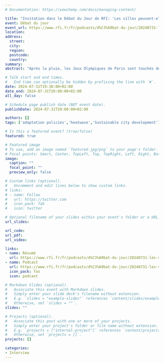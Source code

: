```yaml
---
# Documentation: https://wowchemy.com/docs/managing-content/

title: "Invitation dans le Débat du Jour de RFI: 'Les villes peuvent-elles s’adapter au changement climatique ?'"
event: Débat du jour
event_url: https://www.rfi.fr/fr/podcasts/d%C3%A9bat-du-jour/20240731-les-villes-peuvent-elles-s-adapter-au-changement-climatique
location:
address:
  street:
  city:
  region:
  postcode:
  country:
summary:
abstract: "Après la pluie, les Jeux Olympiques de Paris sont touchés depuis mardi par une vague de chaleur. La capitale française est loin d’être une exception : en Grèce, le thermomètre dépasse régulièrement les 40 degrés depuis le début du mois. Et que dire de la canicule meurtrière qui a touché l’Asie du Sud-Est au printemps. Face à cela, les villes se retrouvent en première ligne."

# Talk start and end times.
#   End time can optionally be hidden by prefixing the line with `#`.
date: 2024-07-31T19:30:00+02:00
date_end: 2024-07-31T20:00:00+02:00
all_day: false

# Schedule page publish date (NOT event date).
publishDate: 2024-07-31T20:00:00+02:00

authors: []
tags: ['adaptation policies','heatwave','Sustainable city development']

# Is this a featured event? (true/false)
featured: true

# Featured image
# To use, add an image named `featured.jpg/png` to your page's folder. 
# Focal points: Smart, Center, TopLeft, Top, TopRight, Left, Right, BottomLeft, Bottom, BottomRight.
image:
  caption: ""
  focal_point: ""
  preview_only: false

# Custom links (optional).
#   Uncomment and edit lines below to show custom links.
# links:
# - name: Follow
#   url: https://twitter.com
#   icon_pack: fab
#   icon: twitter

# Optional filename of your slides within your event's folder or a URL.
url_slides:

url_code:
url_pdf:
url_video:

links:
- name: Résumé
  url: https://www.rfi.fr/fr/podcasts/d%C3%A9bat-du-jour/20240731-les-villes-peuvent-elles-s-adapter-au-changement-climatique
- name: Podcast
  url: https://www.rfi.fr/fr/podcasts/d%C3%A9bat-du-jour/20240731-les-villes-peuvent-elles-s-adapter-au-changement-climatique
  icon_pack: fas
  icon: podcast

# Markdown Slides (optional).
#   Associate this event with Markdown slides.
#   Simply enter your slide deck's filename without extension.
#   E.g. `slides = "example-slides"` references `content/slides/example-slides.md`.
#   Otherwise, set `slides = ""`.
slides: ""

# Projects (optional).
#   Associate this post with one or more of your projects.
#   Simply enter your project's folder or file name without extension.
#   E.g. `projects = ["internal-project"]` references `content/project/deep-learning/index.md`.
#   Otherwise, set `projects = []`.
projects: []

categories:
- Interview
---
```

